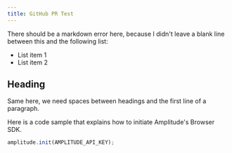 ```yaml
---
title: GitHub PR Test
---
```


There should be a markdown error here, because I didn't leave a blank line between this and the following list:

- List item 1
- List item 2

## Heading

Same here, we need spaces between headings and the first line of a paragraph.


Here is a code sample that explains how to initiate Amplitude's Browser SDK.

```js
amplitude.init(AMPLITUDE_API_KEY);
```
